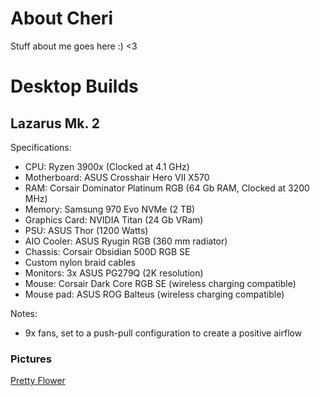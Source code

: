 # About Cheri
Stuff about me goes here :) <3

# Desktop Builds

## Lazarus Mk. 2

Specifications:
- CPU: Ryzen 3900x (Clocked at 4.1 GHz)
- Motherboard: ASUS Crosshair Hero VII X570
- RAM: Corsair Dominator Platinum RGB (64 Gb RAM, Clocked at 3200 MHz)
- Memory: Samsung 970 Evo NVMe (2 TB)
- Graphics Card: NVIDIA Titan (24 Gb VRam)
- PSU: ASUS Thor (1200 Watts)
- AIO Cooler: ASUS Ryugin RGB (360 mm radiator)
- Chassis: Corsair Obsidian 500D RGB SE
- Custom nylon braid cables
- Monitors: 3x ASUS PG279Q (2K resolution)
- Mouse: Corsair Dark Core RGB SE (wireless charging compatible)
- Mouse pad: ASUS ROG Balteus (wireless charging compatible)

Notes:
- 9x fans, set to a push-pull configuration to create a positive airflow

### Pictures

[Pretty Flower](./20211214_144501.jpg)